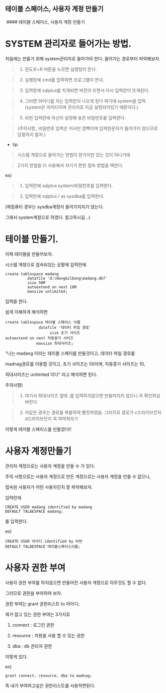 ﻿## 테이블 스페이스, 사용자 계정 만들기
﻿ #### 테이블 스페이스, 사용자 계정 만들기








 

# SYSTEM 관리자로 들어가는 방법.

처음에는 만들기 위해 system관리자로 들어가야 한다.
들어가는 경로부터 파악해보자.

 > 1) 윈도우+R 버튼을 누르면 실행창이 뜬다.

 > 2) 실행창에 cmd를 입력하면 프로그램이 뜬다.

 > 3) 입력창에 sqlplus를 치게되면 버전이 뜨면서 다시 입력란이 뜨게된다.

 > 4) 그러면 아이디를 치는 입력란이 나오게 된다 여기에 system을 입력.(system은 아이디이며 관리자로 지금 설정되어있기 때문이다.)

 > 5) 비번 입력란에 자신이 설정해 놓은 비밀번호를 입력한다.

 > (주의사항_ 비밀번호 입력은 커서만 깜빡이며 입력한문자가 들어가지 않으므로 당황하지 말자.)



* tip

 > 시스템 계정으로 들어가는 방법이 한가지만 있는 것이 아니기에 

 > 2가지 방법을 더 사용해서 자기가 편한 접속 방법을 택한다.

ex)
  > 1. 입력란에 sqlplus system/비밀번호를 입력한다.

  > 2. 입력란에 sqlplus / as sysdba를 입력한다.


(제컴퓨터 경우는 sysdba계정이 들어가지지가 않는다.

그래서 system계정으로 하였다. 참고하시길...)









# 테이블 만들기.

이제 테이블을 만들어보자.

시스템 계정으로 접속되있는 상황에 입력란에 

```
create tablespace madang
          datafile 'd:\HongGilDong\madang.dbf' 
          size 50M
          autoextend on next 10M 
          maxsize unlimited;
```



입력을 한다.

쉽게 이해하게 해석하면

```
create tablespace 테이블 스페이스 이름
               datafile '데이터 파일 경로'
                    size 초기 사이즈
autoextend on next 자동증가 사이즈
              maxsize 최대사이즈;
```


"나는 madang 이라는 테이블 스페이를 만들것이고, 데이터 파일 경로를 

madnag경로를 이용할 것이고, 초기 사이즈는 50이며, 자동증가 사이즈는 10,

최대사이즈는 unlimited 이다" 라고 해석하면 된다.

 주의사항)

 > 1. 여기서 최대사이즈 옆에 ;를 입력하지않으면 만들어지지 않으니 꼭 확인하길 바란다.

 > 2. 저같은 경우는 경로를 복붙하여 뻘짓하였음. 그러므로 경로가 c드라이브인지 d드라이브인지 꼭 파악하자.!!

이렇게 테이블 스페이스를 만들었다!!









# 사용자 계정만들기

관리자 계정으로는 사용자 계정을 만들 수 가 있다.

주의 사항으로는 사용자 계정으로 만든 계정으로는 사용자 계정을 만들 수 없으니,

접속된 사용자가 어떤 사용자인지 잘 파악해보자.

입력란에

```
CREATE USER madang identified by madang
DEFAULT TALBESPACE madang;
```

를 입력한다.

ex)
```
CREATE USER 아이디 identified by 비번
DEFAULT TALBESPACE 테이블스페이스이름;
```










# 사용자 권한 부여

사용자 권한 부여를 하지않으면 만들어진 사용자 계정으로 아무것도 할 수 없다.

그러므로 권한을 부여하여 보자.

권한 부여는 grant 권한리스트 to 아이디;

제가 알고 있는 권한 부여는 3가지로

1. connect : 로그인 권한

2. resource : 자원을 사용 할 수 있는 권한

3. dba : db 관리자 권한

이렇게 있다.

ex)
```
grant connect, resource, dba to madnag;
```

즉 내가 부여하고싶은 권한리스트를 사용하면된다.



